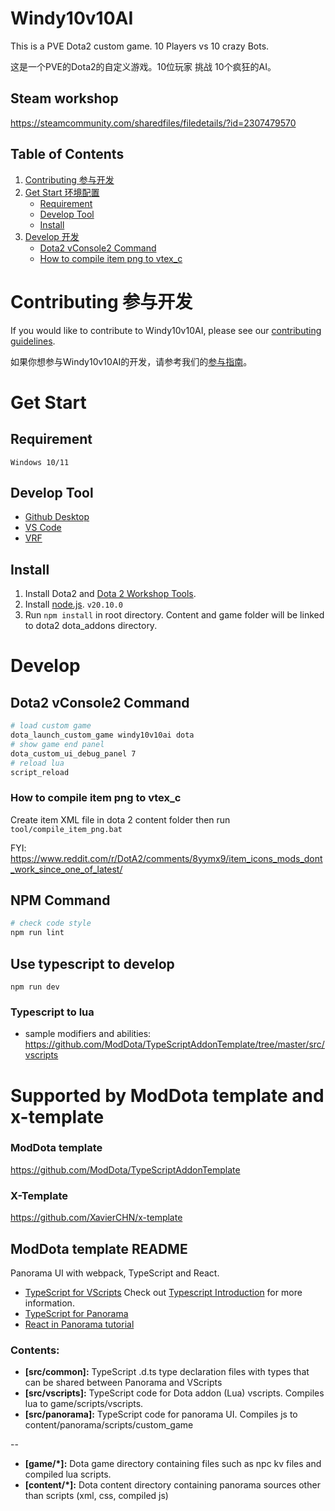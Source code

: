 # Windy10v10AI

This is a PVE Dota2 custom game. 10 Players vs 10 crazy Bots.<br>

这是一个PVE的Dota2的自定义游戏。10位玩家 挑战 10个疯狂的AI。

## Steam workshop

https://steamcommunity.com/sharedfiles/filedetails/?id=2307479570

## Table of Contents

1. [Contributing 参与开发](#contributing)
2. [Get Start 环境配置](#get-start)
   - [Requirement](#requirement)
   - [Develop Tool](#develop-tool)
   - [Install](#install)
3. [Develop 开发](#develop)
   - [Dota2 vConsole2 Command](#dota2-vconsole2-command)
   - [How to compile item png to vtex_c](#how-to-compile-item-png-to-vtex_c)

# Contributing 参与开发

If you would like to contribute to Windy10v10AI, please see our [contributing guidelines](.github/CONTRIBUTING.md).

如果你想参与Windy10v10AI的开发，请参考我们的[参与指南](.github/CONTRIBUTING.md#参与开发-windy10v10ai)。

# Get Start

## Requirement

`Windows 10/11`

## Develop Tool

- [Github Desktop](https://desktop.github.com/)
- [VS Code](https://code.visualstudio.com/)
- [VRF](https://vrf.steamdb.info/)

## Install

1. Install Dota2 and [Dota 2 Workshop Tools](https://developer.valvesoftware.com/wiki/Dota_2_Workshop_Tools/Installing_and_Launching_Tools).
2. Install [node.js](https://nodejs.org/). `v20.10.0`
3. Run `npm install` in root directory. Content and game folder will be linked to dota2 dota_addons directory.

# Develop

## Dota2 vConsole2 Command

```bash
# load custom game
dota_launch_custom_game windy10v10ai dota
# show game end panel
dota_custom_ui_debug_panel 7
# reload lua
script_reload
```

### How to compile item png to vtex_c

Create item XML file in dota 2 content folder then run `tool/compile_item_png.bat`

FYI: https://www.reddit.com/r/DotA2/comments/8yymx9/item_icons_mods_dont_work_since_one_of_latest/

## NPM Command

```bash
# check code style
npm run lint
```

## Use typescript to develop

```
npm run dev
```

### Typescript to lua

- sample modifiers and abilities:
  https://github.com/ModDota/TypeScriptAddonTemplate/tree/master/src/vscripts

# Supported by ModDota template and x-template

### ModDota template

https://github.com/ModDota/TypeScriptAddonTemplate

### X-Template

https://github.com/XavierCHN/x-template

## ModDota template README

Panorama UI with webpack, TypeScript and React.

- [TypeScript for VScripts](https://typescripttolua.github.io/) Check out [Typescript Introduction](https://moddota.com/scripting/Typescript/typescript-introduction/) for more information.
- [TypeScript for Panorama](https://moddota.com/panorama/introduction-to-panorama-ui-with-typescript)
- [React in Panorama tutorial](https://moddota.com/panorama/react)

### Contents:

- **[src/common]:** TypeScript .d.ts type declaration files with types that can be shared between Panorama and VScripts
- **[src/vscripts]:** TypeScript code for Dota addon (Lua) vscripts. Compiles lua to game/scripts/vscripts.
- **[src/panorama]:** TypeScript code for panorama UI. Compiles js to content/panorama/scripts/custom_game

--

- **[game/*]:** Dota game directory containing files such as npc kv files and compiled lua scripts.
- **[content/*]:** Dota content directory containing panorama sources other than scripts (xml, css, compiled js)
